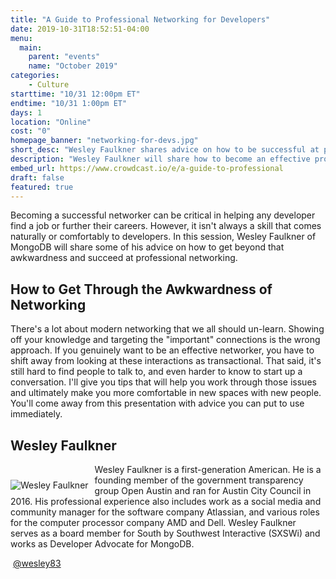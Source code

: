 ```yaml
---
title: "A Guide to Professional Networking for Developers"
date: 2019-10-31T18:52:51-04:00
menu:
  main:
    parent: "events"
    name: "October 2019"
categories:
    - Culture
starttime: "10/31 12:00pm ET"
endtime: "10/31 1:00pm ET"
days: 1
location: "Online"
cost: "0"
homepage_banner: "networking-for-devs.jpg"
short_desc: "Wesley Faulkner shares advice on how to be successful at professional networking as a developer."
description: "Wesley Faulkner will share how to become an effective professional networker as a developer and shift away from looking at these interactions as transactional."
embed_url: https://www.crowdcast.io/e/a-guide-to-professional
draft: false
featured: true
---
```


Becoming a successful networker can be critical in helping any developer find a job or further their careers. However, it isn't always a skill that comes naturally or comfortably to developers. In this session, Wesley Faulkner of MongoDB will share some of his advice on how to get beyond that awkwardness and succeed at professional networking.

## How to Get Through the Awkwardness of Networking

There's a lot about modern networking that we all should un-learn. Showing off your knowledge and targeting the "important" connections is the wrong approach. If you genuinely want to be an effective networker, you have to shift away from looking at these interactions as transactional. That said, it's still hard to find people to talk to, and even harder to know to start up a conversation. I'll give you tips that will help you work through those issues and ultimately make you more comfortable in new spaces with new people. You'll come away from this presentation with advice you can put to use immediately.

## Wesley Faulkner

<img src="/img/speakers/WesleyFaulkner.jpg" style="float:left;margin-right: 10px;margin-top: 25px;" alt="Wesley Faulkner">

Wesley Faulkner is a first-generation American. He is a founding member of the government transparency group Open Austin and ran for Austin City Council in 2016. His professional experience also includes work as a social media and community manager for the software company Atlassian, and various roles for the computer processor company AMD and Dell. Wesley Faulkner serves as a board member for South by Southwest Interactive (SXSWi) and works as Developer Advocate for MongoDB.

<a class="social social-twitter" href="https://twitter.com/wesley83" target="_blank" aria-label="twitter" style="float:left;">
  <i class="ui-twitter"></i>
</a>

&nbsp;[@wesley83](https://twitter.com/wesley83)